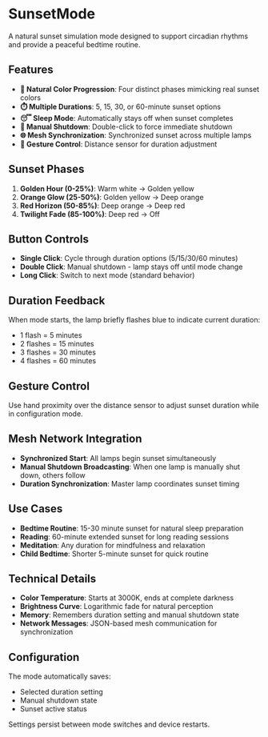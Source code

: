 # SunsetMode

A natural sunset simulation mode designed to support circadian rhythms and provide a peaceful bedtime routine.

## Features

- **🌅 Natural Color Progression**: Four distinct phases mimicking real sunset colors
- **⏱️ Multiple Durations**: 5, 15, 30, or 60-minute sunset options
- **😴 Sleep Mode**: Automatically stays off when sunset completes
- **🔘 Manual Shutdown**: Double-click to force immediate shutdown
- **🌐 Mesh Synchronization**: Synchronized sunset across multiple lamps
- **👋 Gesture Control**: Distance sensor for duration adjustment

## Sunset Phases

1. **Golden Hour (0-25%)**: Warm white → Golden yellow
2. **Orange Glow (25-50%)**: Golden yellow → Deep orange  
3. **Red Horizon (50-85%)**: Deep orange → Deep red
4. **Twilight Fade (85-100%)**: Deep red → Off

## Button Controls

- **Single Click**: Cycle through duration options (5/15/30/60 minutes)
- **Double Click**: Manual shutdown - lamp stays off until mode change
- **Long Click**: Switch to next mode (standard behavior)

## Duration Feedback

When mode starts, the lamp briefly flashes blue to indicate current duration:
- 1 flash = 5 minutes
- 2 flashes = 15 minutes  
- 3 flashes = 30 minutes
- 4 flashes = 60 minutes

## Gesture Control

Use hand proximity over the distance sensor to adjust sunset duration while in configuration mode.

## Mesh Network Integration

- **Synchronized Start**: All lamps begin sunset simultaneously
- **Manual Shutdown Broadcasting**: When one lamp is manually shut down, others follow
- **Duration Synchronization**: Master lamp coordinates sunset timing

## Use Cases

- **Bedtime Routine**: 15-30 minute sunset for natural sleep preparation
- **Reading**: 60-minute extended sunset for long reading sessions
- **Meditation**: Any duration for mindfulness and relaxation
- **Child Bedtime**: Shorter 5-minute sunset for quick routine

## Technical Details

- **Color Temperature**: Starts at 3000K, ends at complete darkness
- **Brightness Curve**: Logarithmic fade for natural perception
- **Memory**: Remembers duration setting and manual shutdown state
- **Network Messages**: JSON-based mesh communication for synchronization

## Configuration

The mode automatically saves:
- Selected duration setting
- Manual shutdown state
- Sunset active status

Settings persist between mode switches and device restarts.
